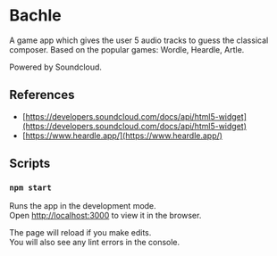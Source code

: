 # Bachle

A game app which gives the user 5 audio tracks to guess the classical composer. Based on the popular games: Wordle, Heardle, Artle.

Powered by Soundcloud.
## References
- [https://developers.soundcloud.com/docs/api/html5-widget](https://developers.soundcloud.com/docs/api/html5-widget)
- [https://www.heardle.app/](https://www.heardle.app/)


## Scripts
### `npm start`

Runs the app in the development mode.\
Open [http://localhost:3000](http://localhost:3000) to view it in the browser.

The page will reload if you make edits.\
You will also see any lint errors in the console.
